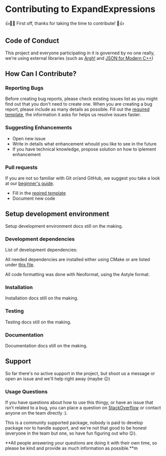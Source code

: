# Contributing to ExpandExpressions 
:+1::tada::tada: First off, thanks for taking the time to contribute! :tada::+1:

## Code of Conduct
This project and everyone participating in it is governed by no one really, we're using external libraries (such as [Argh!](https://github.com/adishavit/argh) and [JSON for Modern C++](https://github.com/nlohmann/json))

## How Can I Contribute?

### Reporting Bugs
Before creating bug reports, please check existing issues list as you might find out that you don't need to create one. When you are creating a bug report, please include as many details as possible. Fill out the [required template](https://docs.github.com/en/free-pro-team@latest/github/building-a-strong-community/manually-creating-a-single-issue-template-for-your-repository), the information it asks for helps us resolve issues faster.

### Suggesting Enhancements
- Open new issue
- Write in details what enhancement whould you like to see in the future
- If you have technical knowledge, propose solution on how to iplement enhancement

### Pull requests

If you are not so familiar with Git or/and GitHub, we suggest you take a look at our [beginner's guide](https://guides.github.com/activities/hello-world/).

- Fill in the [reqired template](https://docs.github.com/en/free-pro-team@latest/github/building-a-strong-community/creating-a-pull-request-template-for-your-repository)
- Document new code

## Setup development environment

Setup development environment docs still on the making.

### Development dependencies

List of development dependencies:

All needed dependencies are installed either using CMake or are listed under [this file](requirements.txt). 

All code formatting was done with Neoformat, using the Astyle format.


### Installation

Installation docs still on the making.

### Testing

Testing docs still on the making.

### Documentation

Documentation docs still on the making.

## Support

So far there's no active support in the project, but shoot us a message or open an issue and we'll help right away (maybe :wink:)

### Usage Questions

If you have questions about how to use this thingy, or have an issue that isn’t related to a bug, you can place a question on [StackOverflow](https://stackoverflow.com/) or contact anyone on the team directly :).

This is a community supported package, nobody is paid to develop package nor to handle support, and we're not that good to be honest (everyone in the team but one, so have fun figuring out who :wink:).

**All people answering your questions are doing it with their own time, so please be kind and provide as much information as possible.**m
